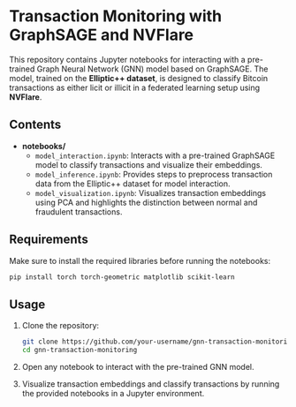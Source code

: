 
# Transaction Monitoring with GraphSAGE and NVFlare

This repository contains Jupyter notebooks for interacting with a pre-trained Graph Neural Network (GNN) model based on GraphSAGE. The model, trained on the **Elliptic++ dataset**, is designed to classify Bitcoin transactions as either licit or illicit in a federated learning setup using **NVFlare**.

## Contents

- **notebooks/**
  - `model_interaction.ipynb`: Interacts with a pre-trained GraphSAGE model to classify transactions and visualize their embeddings.
  - `model_inference.ipynb`: Provides steps to preprocess transaction data from the Elliptic++ dataset for model interaction.
  - `model_visualization.ipynb`: Visualizes transaction embeddings using PCA and highlights the distinction between normal and fraudulent transactions.

## Requirements

Make sure to install the required libraries before running the notebooks:

```bash
pip install torch torch-geometric matplotlib scikit-learn
```

## Usage

1. Clone the repository:
   ```bash
   git clone https://github.com/your-username/gnn-transaction-monitoring.git
   cd gnn-transaction-monitoring
   ```

2. Open any notebook to interact with the pre-trained GNN model.

3. Visualize transaction embeddings and classify transactions by running the provided notebooks in a Jupyter environment.


